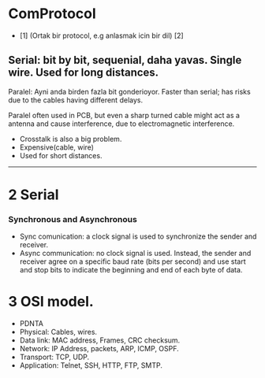 # ComProtocol
- [1] (Ortak bir protocol, e.g anlasmak icin bir dil) [2]

Serial: bit by bit, sequenial,  daha yavas. Single wire. Used for long distances.
---
Paralel: Ayni anda birden fazla bit gonderioyor. Faster than serial; has risks due to the cables having different delays.

Paralel often  used in PCB, but even a sharp turned cable might act as a antenna and cause interference, due to electromagnetic interference.
- Crosstalk is also a big problem.
- Expensive(cable, wire)
- Used for short distances.

---

# 2 Serial
### Synchronous and Asynchronous
- Sync comunication: a clock signal is used to synchronize the sender and receiver.
- Async communication: no clock signal is used. Instead, the sender and receiver agree on a specific baud rate (bits per second) and use start and stop bits to indicate the beginning and end of each byte of data.

# 3 OSI model.

- PDNTA
- Physical: Cables, wires.
- Data link: MAC address, Frames, CRC checksum.
- Network: IP Address, packets, ARP, ICMP, OSPF.
- Transport: TCP, UDP.
- Application:  Telnet, SSH, HTTP, FTP, SMTP. 